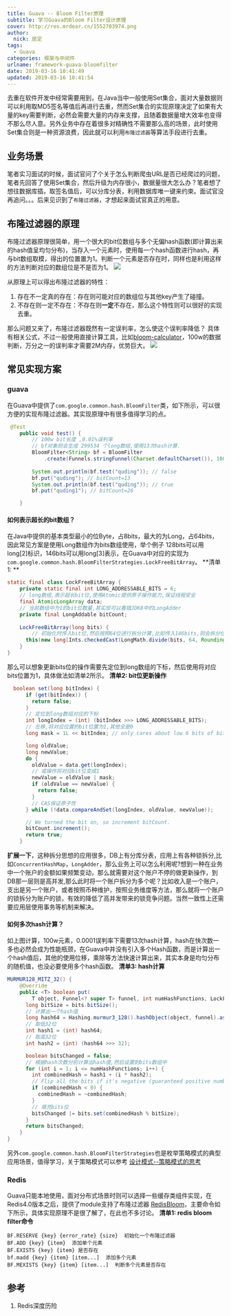 ```yaml
---
title: Guava -- Bloom Filter原理
subtitle: 学习Guava的Bloom Filter设计原理
cover: http://res.mrdear.cn/1552703974.png
author: 
  nick: 屈定
tags:
  - Guava
categories: 框架与中间件
urlname: framework-guava-bloomfilter
date: 2019-03-16 10:41:49
updated: 2019-03-16 10:41:54
---
```


去重在软件开发中经常需要用到，在Java当中一般使用Set集合，面对大量数据则可以利用取MD5签名等值后再进行去重，然而Set集合的实现原理决定了如果有大量的key需要判断，必然会需要大量的内存来支撑，且随着数据量增大效率也变得不那么尽人意。另外业务中存在着很多对精确性不需要那么高的场景，此时使用Set集合则是一种资源浪费，因此就可以利用`布隆过滤器`等算法手段进行去重。

## 业务场景
笔者实习面试的时候，面试官问了个关于怎么判断爬虫URL是否已经爬过的问题，笔者先回答了使用Set集合，然后升级为内存很小，数据量很大怎么办？笔者想了想往数据库插，取签名值后，可以分库分表，利用数据库唯一键来约束。面试官没再追问。。。后来见识到了`布隆过滤器`，才想起来面试官真正的用意。

## 布隆过滤器的原理
布隆过滤器原理很简单，用一个很大的bit位数组与多个无偏hash函数(即计算出来的hash值呈均匀分布)，当存入一个元素时，使用每一个hash函数进行hash，再与bit数组取模，得出的位置置为1。判断一个元素是否存在时，同样也是利用这样的方法判断对应的数组位是不是否为1。
![](http://res.mrdear.cn/1552347090.png?imageMogr2/thumbnail/!100p)

从原理上可以得出布隆过滤器的特性：
1. 存在不一定真的存在：存在则可能对应的数组位与其他key产生了碰撞。
2. 不存在则一定不存在：不存在则**一定**不存在，那么这个特性则可以很好的实现去重。

那么问题又来了，布隆过滤器既然有一定误判率，怎么使这个误判率降低？
具体有相关公式，不过一般使用直接计算工具，比如[bloom-calculator](https://krisives.github.io/bloom-calculator/)，100w的数据判断，万分之一的误判率才需要2M内存，优势巨大。
![](http://res.mrdear.cn/1552347883.png?imageMogr2/thumbnail/!100p)

## 常见实现方案

### guava
在Guava中提供了`com.google.common.hash.BloomFilter`类，如下所示，可以很方便的实现布隆过滤器。其实现原理中有很多值得学习的点。

```java
 @Test
    public void test() {
        // 100w bit长度 ,0.01%误判率
        // bf对象则会生成 299534 个long数组,使用13次hash计算.
        BloomFilter<String> bf = BloomFilter
            .create(Funnels.stringFunnel(Charset.defaultCharset()), 100 * 10000, 0.0001d);
        
        System.out.println(bf.test("quding")); // false
        bf.put("quding"); // bitCount=13
        System.out.println(bf.test("quding")); // true
        bf.put("quding1"); // bitCount=26

    }
```

#### 如何表示超长的bit数组？
在Java中提供的基本类型最小的位Byte，占8bits，最大的为Long，占64bits，因此常见方案是使用Long数组作为bits数组使用，举个例子 128bits可以用long[2]标识，146bits可以用long[3]表示，在Guava中对应的实现为`com.google.common.hash.BloomFilterStrategies.LockFreeBitArray`。
**清单1: **
```java
static final class LockFreeBitArray {
    private static final int LONG_ADDRESSABLE_BITS = 6;
    // long数组,表示超长bit位,使用Atomic提供原子操作能力,保证线程安全
    final AtomicLongArray data;
    // 当前数组中为1的bit位数量,其实现可以看错JDK8中的LongAdder
    private final LongAddable bitCount;
    
    LockFreeBitArray(long bits) {
        // 初始化时传入bit位,然后按照64位进行拆分计算,比如传入146bits,则会拆分位long[3]数组
      this(new long[Ints.checkedCast(LongMath.divide(bits, 64, RoundingMode.CEILING))]);
    }
}
```
那么可以想象更新bits位的操作需要先定位到long数组的下标，然后使用将对应bits位置为1，具体做法如清单2所示。
**清单2: bit位更新操作**
```java
  boolean set(long bitIndex) {
      if (get(bitIndex)) {
        return false;
      }
      // 定位到long数组对应的下标
      int longIndex = (int) (bitIndex >>> LONG_ADDRESSABLE_BITS);
      // 左移,将对应位置的bit位置为1,其他全是0
      long mask = 1L << bitIndex; // only cares about low 6 bits of bitIndex

      long oldValue;
      long newValue;
      do {
        oldValue = data.get(longIndex);
        // 或操作将对应bit位变成1
        newValue = oldValue | mask;
        if (oldValue == newValue) {
          return false;
        }
        // CAS保证原子性
      } while (!data.compareAndSet(longIndex, oldValue, newValue));

      // We turned the bit on, so increment bitCount.
      bitCount.increment();
      return true;
    }
```

**扩展一下**，这种拆分思想的应用很多，DB上有分库分表，应用上有各种锁拆分,比如`ConcurrentHashMap`，`LongAdder`，那么业务上可以怎么利用呢?想到一种在业务中一个账户的金额如果频繁变动，那么就需要对这个账户不停的做更新操作，到DB那一层则是高并发,那么此时将一个账户拆分为多个呢？比如收入是一个账户，支出是另一个账户，或者按照币种维护，按照业务维度等方法，那么就将一个账户的锁拆分为账户的锁，有效的降低了高并发带来的锁竞争问题。当然一致性上还需要应用层使用事务等机制来解决。

#### 如何多次hash计算？
如上图计算，100w元素，0.0001误判率下需要13次hash计算，hash在快次数一多也必然会成为性能瓶颈，在Guava中并没有引入多个Hash函数，而是计算出一个hash值后，其他的使用位移，乘除等方法快速计算出来，其实本身是均匀分布的随机值，也没必要使用多个hash函数。
**清单3: hash计算**
```java
MURMUR128_MITZ_32() {
    @Override
    public <T> boolean put(
        T object, Funnel<? super T> funnel, int numHashFunctions, LockFreeBitArray bits) {
      long bitSize = bits.bitSize();
      // 计算出一个hash值
      long hash64 = Hashing.murmur3_128().hashObject(object, funnel).asLong();
      // 取低32位
      int hash1 = (int) hash64;
      // 取高32位
      int hash2 = (int) (hash64 >>> 32);

      boolean bitsChanged = false;
      // 根据hash次数分别计算出hash值,然后设置到bits数组中
      for (int i = 1; i <= numHashFunctions; i++) {
        int combinedHash = hash1 + (i * hash2);
        // Flip all the bits if it's negative (guaranteed positive number)
        if (combinedHash < 0) {
          combinedHash = ~combinedHash;
        }
        // 填充bits位
        bitsChanged |= bits.set(combinedHash % bitSize);
      }
      return bitsChanged;
    }
}
```
另外`com.google.common.hash.BloomFilterStrategies`也是枚举策略模式的典型应用场景，值得学习，关于策略模式可以参考
[设计模式--策略模式的思考](https://mrdear.cn/2018/03/18/experience/design_patterns--strategy/)

### Redis
Guava只能本地使用，面对分布式场景时则可以选择一些缓存类组件实现，在Redis4.0版本之后，提供了module支持了布隆过滤器 [RedisBloom](https://oss.redislabs.com/redisbloom/)，主要命令如下所示，具体实现原理不是很了解了，在此也不多讨论。
**清单1: redis bloom filter命令**
```shell
BF.RESERVE {key} {error_rate} {size}  初始化一个布隆过滤器
BF.ADD {key} {item}  添加单个元素
BF.EXISTS {key} {item} 是否存在
bf.madd {key} {item} [item...]  添加多个元素
BF.MEXISTS {key} {item} [item...]  判断多个元素是否存在
```

## 参考
1. Redis深度历险
